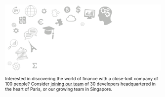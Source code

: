 <picture>
  <img src="profile.svg" alt="Profile">
</picture>

Interested in discovering the world of finance with a close-knit company of 100 people? Consider <a href="https://www.abc-arbitrage.com/career">joining our team</a> of 30 developers headquartered in the heart of Paris, or our growing team in Singapore.
